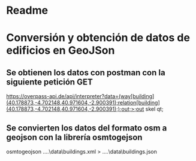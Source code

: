 # Readme

# Conversión y obtención de datos de edificios en GeoJSon
## Se obtienen los datos con postman con la siguiente petición GET

https://overpass-api.de/api/interpreter?data=(way[building](40.178873,-4.702148,40.971604,-2.900391);relation[building](40.178873,-4.702148,40.971604,-2.900391););out;>;out skel qt;

## Se convierten los datos del formato osm a geojson con la librería osmtogejson

osmtogeojson ..\..\data\buildings.xml > ..\..\data\buildings.json